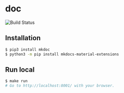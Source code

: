 # doc

![Build Status](https://codebuild.ap-northeast-1.amazonaws.com/badges?uuid=eyJlbmNyeXB0ZWREYXRhIjoieFQ1ZGdWU1ZnRktuYmZMNWhoNHZ0WTBCbGo5dVM2OG9Ld0cyZTQ5NDYvZkQvUkJKT01pTnF6NThxVjN4Tk8veEs1eTB1MTJudTRYTkFIbHZWT2V1enpJPSIsIml2UGFyYW1ldGVyU3BlYyI6ImtBN28zbFlOU3k5Y1JnalAiLCJtYXRlcmlhbFNldFNlcmlhbCI6MX0%3D&branch=main)

## Installation

```bash
$ pip3 install mkdoc
$ python3 -m pip install mkdocs-material-extensions
```

## Run local

```bash
$ make run
# Go to http://localhost:8001/ with your browser.
```
